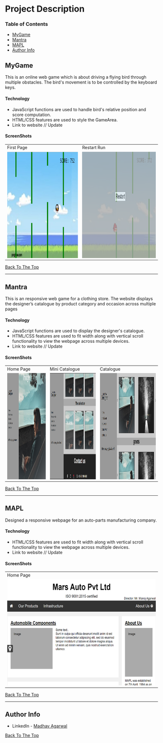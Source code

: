 # Project Description

### Table of Contents

- [MyGame](#mygame)
- [Mantra](#mantra)
- [MAPL](#mapl)
- [Author Info](#author-info)

## MyGame

This is an online web game which is about driving a flying bird through multiple obstacles. The bird's movement is to be controlled by the keyboard keys.

#### Technology

- JavaScript functions are used to handle bird's relative position and score computation.
- HTML/CSS features are used to style the GameArea.
- Link to website // Update

#### ScreenShots

<table>
  <tr>
    <td>First Page</td>
     <td>Restart Run</td>
  </tr>
  <tr>
    <td><img src="https://github.com/MadhavAgarwal21/Madhav_Agarwal/blob/master/images/Screenshot%20(49).png" alt="Home Screen" width="100%" height="350px"></td>
    <td><img src="https://github.com/MadhavAgarwal21/Madhav_Agarwal/blob/master/images/Screenshot%20(48).png" alt="Cat Classification" width="100%" height="350px">
</td>
  </tr>
 </table>


[Back To The Top](#Project-Description)

---

## Mantra

This is an responsive web game for a clothing store. The website displays the designer’s catalogue by
product category and occasion across multiple pages

#### Technology

- JavaScript functions are used to display the designer's catalogue.
- HTML/CSS features are used to fit width along with vertical scroll functionality to view the webpage across multiple devices.
- Link to website // Update

#### ScreenShots

<table>
  <tr>
    <td>Home Page</td>
     <td>Mini Catalogue</td>
     <td>Catalogue</td>
  </tr>
  <tr>
    <td><img src="https://github.com/MadhavAgarwal21/Madhav_Agarwal/blob/master/images/Screenshot%20(50).png" alt="Home Screen" width="100%" height="350px"></td>
    <td><img src="https://github.com/MadhavAgarwal21/Madhav_Agarwal/blob/master/images/Screenshot%20(51).png" alt="Cat Classification" width="100%" height="350px">
    <td><img src="https://github.com/MadhavAgarwal21/Madhav_Agarwal/blob/master/images/Screenshot%20(52).png" alt="Cat Classification" width="100%" height="350px">
</td>
  </tr>
 </table>

[Back To The Top](#Project-Description)

---

## MAPL

Designed a responsive webpage for an auto-parts manufacturing company.

#### Technology

- HTML/CSS features are used to fit width along with vertical scroll functionality to view the webpage across multiple devices.
- Link to website // Update

#### ScreenShots

<table>
  <tr>
    <td>Home Page</td>
  </tr>
  <tr>
    <td><img src="https://github.com/MadhavAgarwal21/Madhav_Agarwal/blob/master/images/Screenshot%20(53).png" alt="Cat Classification" width="100%" height="350px">
  </tr>
 </table>


[Back To The Top](#Project-Description)

---

## Author Info

- LinkedIn - [Madhav Agarwal](https://www.linkedin.com/in/madhav-agarwal-2k/) 

[Back To The Top](#Project-Description)

